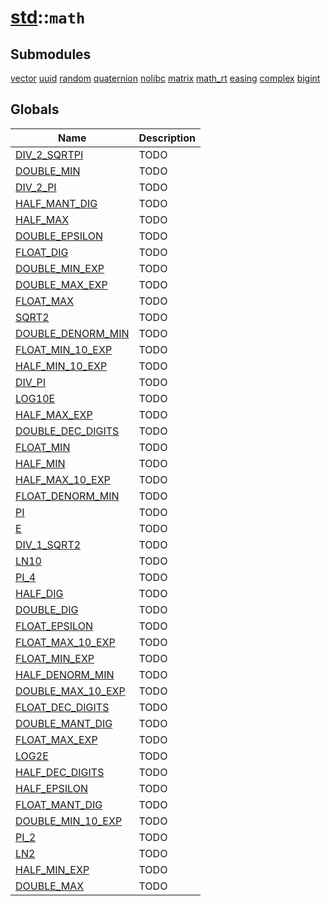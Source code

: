 # [std](./../std.md)::`math`
## Submodules
[vector](./math/vector.md)
[uuid](./math/uuid.md)
[random](./math/random.md)
[quaternion](./math/quaternion.md)
[nolibc](./math/nolibc.md)
[matrix](./math/matrix.md)
[math_rt](./math/math_rt.md)
[easing](./math/easing.md)
[complex](./math/complex.md)
[bigint](./math/bigint.md)
## Globals
|Name|Description|
|----|-----------|
|[DIV_2_SQRTPI](#todo)|TODO|
|[DOUBLE_MIN](#todo)|TODO|
|[DIV_2_PI](#todo)|TODO|
|[HALF_MANT_DIG](#todo)|TODO|
|[HALF_MAX](#todo)|TODO|
|[DOUBLE_EPSILON](#todo)|TODO|
|[FLOAT_DIG](#todo)|TODO|
|[DOUBLE_MIN_EXP](#todo)|TODO|
|[DOUBLE_MAX_EXP](#todo)|TODO|
|[FLOAT_MAX](#todo)|TODO|
|[SQRT2](#todo)|TODO|
|[DOUBLE_DENORM_MIN](#todo)|TODO|
|[FLOAT_MIN_10_EXP](#todo)|TODO|
|[HALF_MIN_10_EXP](#todo)|TODO|
|[DIV_PI](#todo)|TODO|
|[LOG10E](#todo)|TODO|
|[HALF_MAX_EXP](#todo)|TODO|
|[DOUBLE_DEC_DIGITS](#todo)|TODO|
|[FLOAT_MIN](#todo)|TODO|
|[HALF_MIN](#todo)|TODO|
|[HALF_MAX_10_EXP](#todo)|TODO|
|[FLOAT_DENORM_MIN](#todo)|TODO|
|[PI](#todo)|TODO|
|[E](#todo)|TODO|
|[DIV_1_SQRT2](#todo)|TODO|
|[LN10](#todo)|TODO|
|[PI_4](#todo)|TODO|
|[HALF_DIG](#todo)|TODO|
|[DOUBLE_DIG](#todo)|TODO|
|[FLOAT_EPSILON](#todo)|TODO|
|[FLOAT_MAX_10_EXP](#todo)|TODO|
|[FLOAT_MIN_EXP](#todo)|TODO|
|[HALF_DENORM_MIN](#todo)|TODO|
|[DOUBLE_MAX_10_EXP](#todo)|TODO|
|[FLOAT_DEC_DIGITS](#todo)|TODO|
|[DOUBLE_MANT_DIG](#todo)|TODO|
|[FLOAT_MAX_EXP](#todo)|TODO|
|[LOG2E](#todo)|TODO|
|[HALF_DEC_DIGITS](#todo)|TODO|
|[HALF_EPSILON](#todo)|TODO|
|[FLOAT_MANT_DIG](#todo)|TODO|
|[DOUBLE_MIN_10_EXP](#todo)|TODO|
|[PI_2](#todo)|TODO|
|[LN2](#todo)|TODO|
|[HALF_MIN_EXP](#todo)|TODO|
|[DOUBLE_MAX](#todo)|TODO|
